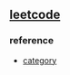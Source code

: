 ## [leetcode](https://leetcode-cn.com/)

### reference 
- [category](https://github.com/SharingSource/LogicStack-LeetCode/wiki/)